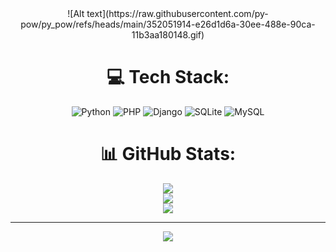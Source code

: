 <center>![Alt text](https://raw.githubusercontent.com/py-pow/py_pow/refs/heads/main/352051914-e26d1d6a-30ee-488e-90ca-11b3aa180148.gif)

# 💻 Tech Stack:
![Python](https://img.shields.io/badge/python-3670A0?style=for-the-badge&logo=python&logoColor=ffdd54) ![PHP](https://img.shields.io/badge/php-%23777BB4.svg?style=for-the-badge&logo=php&logoColor=white) ![Django](https://img.shields.io/badge/django-%23092E20.svg?style=for-the-badge&logo=django&logoColor=white) ![SQLite](https://img.shields.io/badge/sqlite-%2307405e.svg?style=for-the-badge&logo=sqlite&logoColor=white) ![MySQL](https://img.shields.io/badge/mysql-4479A1.svg?style=for-the-badge&logo=mysql&logoColor=white)
# 📊 GitHub Stats:
![](https://github-readme-stats.vercel.app/api?username=py-pow&theme=shadow_blue&hide_border=false&include_all_commits=true&count_private=false)<br/>
![](https://github-readme-streak-stats.herokuapp.com/?user=py-pow&theme=shadow_blue&hide_border=false)<br/>
![](https://github-readme-stats.vercel.app/api/top-langs/?username=py-pow&theme=shadow_blue&hide_border=false&include_all_commits=true&count_private=false&layout=compact)

---
[![](https://visitcount.itsvg.in/api?id=py-pow&icon=0&color=12)](https://visitcount.itsvg.in)

<!-- Proudly created with GPRM ( https://gprm.itsvg.in ) -->
</center>
